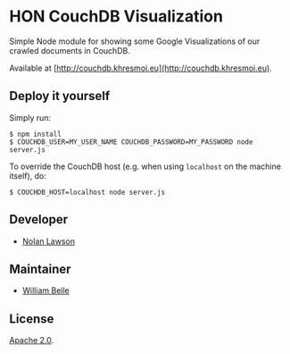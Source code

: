 HON CouchDB Visualization
=========================

Simple Node module for showing some Google Visualizations of our crawled
documents in CouchDB.

Available at [http://couchdb.khresmoi.eu](http://couchdb.khresmoi.eu).

Deploy it yourself
------------------

Simply run:

```
$ npm install
$ COUCHDB_USER=MY_USER_NAME COUCHDB_PASSWORD=MY_PASSWORD node server.js
```

To override the CouchDB host (e.g. when using ```localhost``` on the machine
itself), do:

```
$ COUCHDB_HOST=localhost node server.js
```

Developer
---------

 - [Nolan Lawson](http://nolanlawson.com)

Maintainer
----------

 - [William Belle](https://github.com/williambelle)

License
-------

[Apache 2.0](http://www.apache.org/licenses/LICENSE-2.0.html).
